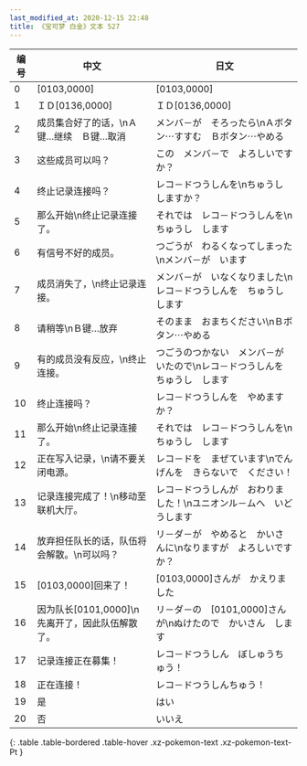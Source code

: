 ```yaml
---
last_modified_at: 2020-12-15 22:48
title: 《宝可梦 白金》文本 527
---
```

| 编号 | 中文 | 日文 |
| ---- | ---- | ---- |
| 0 | [0103,0000] | [0103,0000] |
| 1 | ＩＤ[0136,0000] | ＩＤ[0136,0000] |
| 2 | 成员集合好了的话，\nＡ键…继续　Ｂ键…取消 | メンバ－が　そろったら\nＡボタン⋯すすむ　Ｂボタン⋯やめる |
| 3 | 这些成员可以吗？ | この　メンバ－で　よろしいですか？ |
| 4 | 终止记录连接吗？ | レコ－ドつうしんを\nちゅうし　しますか？ |
| 5 | 那么开始\n终止记录连接了。 | それでは　レコ－ドつうしんを\nちゅうし　します |
| 6 | 有信号不好的成员。 | つごうが　わるくなってしまった\nメンバ－が　います |
| 7 | 成员消失了，\n终止记录连接。 | メンバ－が　いなくなりました\nレコ－ドつうしんを　ちゅうし　します |
| 8 | 请稍等\nＢ键…放弃 | そのまま　おまちください\nＢボタン⋯やめる |
| 9 | 有的成员没有反应，\n终止连接。 | つごうのつかない　メンバ－がいたので\nレコ－ドつうしんを　ちゅうし　します |
| 10 | 终止连接吗？ | レコ－ドつうしんを　やめますか？ |
| 11 | 那么开始\n终止记录连接了。 | それでは　レコ－ドつうしんを\nちゅうし　します |
| 12 | 正在写入记录，\n请不要关闭电源。 | レコ－ドを　まぜています\nでんげんを　きらないで　ください！ |
| 13 | 记录连接完成了！\n移动至联机大厅。 | レコ－ドつうしんが　おわりました！\nユニオンル－ムへ　いどうします |
| 14 | 放弃担任队长的话，队伍将会解散。\n可以吗？ | リ－ダ－が　やめると　かいさんに\nなりますが　よろしいですか？ |
| 15 | [0103,0000]回来了！ | [0103,0000]さんが　かえりました |
| 16 | 因为队长[0101,0000]\n先离开了，因此队伍解散了。 | リ－ダ－の　[0101,0000]さんが\nぬけたので　かいさん　します |
| 17 | 记录连接正在募集！ | レコ－ドつうしん　ぼしゅうちゅう！ |
| 18 | 正在连接！ | レコ－ドつうしんちゅう！ |
| 19 | 是 | はい |
| 20 | 否 | いいえ |
{: .table .table-bordered .table-hover .xz-pokemon-text .xz-pokemon-text-Pt }